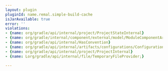 ```yaml
---
layout: plugin
pluginId: name.remal.simple-build-cache
isJarAvailable: true
error: ''
violations:
- {name: org/gradle/api/internal/project/ProjectStateInternal}
- {name: org/gradle/internal/component/external/model/ModuleComponentArtifactIdentifier}
- {name: org/gradle/api/internal/HasConvention}
- {name: org/gradle/api/internal/artifacts/configurations/ConfigurationInternal}
- {name: org/gradle/api/internal/project/ProjectInternal}
- {name: Lorg/gradle/api/internal/file/TemporaryFileProvider;}

---
```

